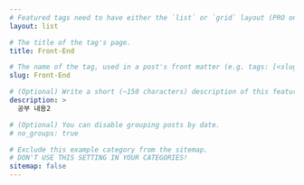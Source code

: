 ```yaml
---
# Featured tags need to have either the `list` or `grid` layout (PRO only).
layout: list

# The title of the tag's page.
title: Front-End

# The name of the tag, used in a post's front matter (e.g. tags: [<slug>]).
slug: Front-End

# (Optional) Write a short (~150 characters) description of this featured tag.
description: >
  공부 내용2

# (Optional) You can disable grouping posts by date.
# no_groups: true

# Exclude this example category from the sitemap.
# DON'T USE THIS SETTING IN YOUR CATEGORIES!
sitemap: false
---
```

